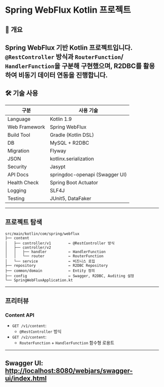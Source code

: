 # Spring WebFlux Kotlin 프로젝트

## 📃 개요

Spring WebFlux 기반 Kotlin 프로젝트입니다.
`@RestController` 방식과 `RouterFunction`/
`HandlerFunction`을 구분해 구현했으며,
R2DBC를 활용하여 비동기 데이터 연동을 진행합니다.
---

## 🛠️ 기술 사용

| 구분            | 사용 기술                          |
| ------------- | ------------------------------ |
| Language      | Kotlin 1.9                     |
| Web Framework | Spring WebFlux                 |
| Build Tool    | Gradle (Kotlin DSL)            |
| DB            | MySQL + R2DBC                  |
| Migration     | Flyway                         |
| JSON          | kotlinx.serialization          |
| Security      | Jasypt                         |
| API Docs      | springdoc-openapi (Swagger UI) |
| Health Check  | Spring Boot Actuator           |
| Logging       | SLF4J                          |
| Testing       | JUnit5, DataFaker              |

---

## 프로젝트 탐색

```
src/main/kotlin/com/spring/webflux
├── content
│   ├── controller/v1        ← @RestController 방식
│   ├── controller/v2
│   │   ├── handler          ← HandlerFunction
│   │   └── router           ← RouterFunction
│   └── service              ← 비즈니스 로집
├── repository               ← R2DBC Repository
├── common/domain            ← Entity 정의
├── config                   ← Swagger, R2DBC, Auditing 설정
└── SpringWebFluxApplication.kt
```

---

## 프리터뷰

### Content API

* `GET /v1/content`:
  * `@RestController` 방식
* `GET /v2/content`:
  * `RouterFunction` + `HandlerFunction` 함수형 로용트

---
Swagger UI:
[http://localhost:8080/webjars/swagger-ui/index.html](http://localhost:8080/webjars/swagger-ui/index.html)
---
